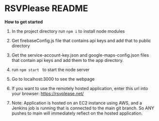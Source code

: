 # RSVPlease README

**How to get started**

1. In the project directory run ``` npm i ``` to install node modules

2. Get firebaseConfig.js file that contains api keys and add that to public directory

3. Get the service-account-key.json and google-maps-config.json files that contain api keys and add them to the app directory.

4. run ```npm start ``` to start the node server

5. Go to localhost:3000 to see the webpage

6. If you want to use the remotely hosted application, enter this url into your browser: https://rsvplease.net/

7. Note: Application is hosted on an EC2 instance using AWS, and a Jenkins job is running that is connected to the main git branch. So ANY pushes to main will immediately reflect on the hosted application.
